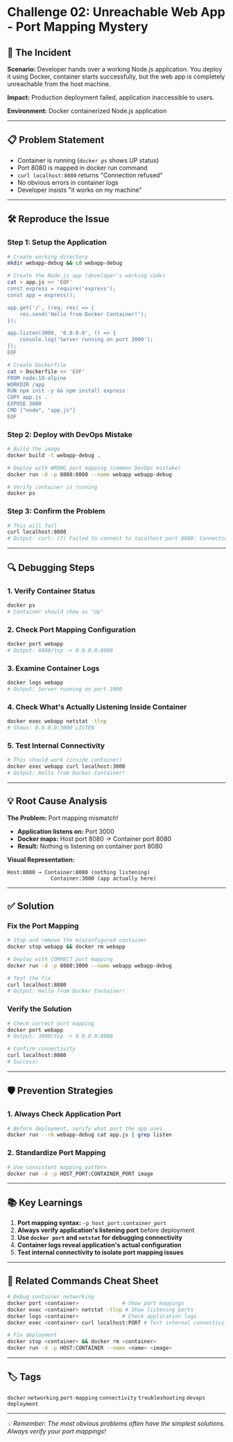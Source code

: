 # Challenge 02: Unreachable Web App - Port Mapping Mystery

## 🚨 The Incident

**Scenario:** Developer hands over a working Node.js application. You deploy it using Docker, container starts successfully, but the web app is completely unreachable from the host machine.

**Impact:** Production deployment failed, application inaccessible to users.

**Environment:** Docker containerized Node.js application

---

## 📋 Problem Statement

- Container is running (`docker ps` shows UP status)
- Port 8080 is mapped in docker run command
- `curl localhost:8080` returns "Connection refused"
- No obvious errors in container logs
- Developer insists "it works on my machine"

---

## 🛠️ Reproduce the Issue

### Step 1: Setup the Application
```bash
# Create working directory
mkdir webapp-debug && cd webapp-debug

# Create the Node.js app (developer's working code)
cat > app.js << 'EOF'
const express = require('express');
const app = express();

app.get('/', (req, res) => {
    res.send('Hello from Docker Container!');
});

app.listen(3000, '0.0.0.0', () => {
    console.log('Server running on port 3000');
});
EOF

# Create Dockerfile
cat > Dockerfile << 'EOF'
FROM node:18-alpine
WORKDIR /app
RUN npm init -y && npm install express
COPY app.js .
EXPOSE 3000
CMD ["node", "app.js"]
EOF
```

### Step 2: Deploy with DevOps Mistake
```bash
# Build the image
docker build -t webapp-debug .

# Deploy with WRONG port mapping (common DevOps mistake)
docker run -d -p 8080:8080 --name webapp webapp-debug

# Verify container is running
docker ps
```

### Step 3: Confirm the Problem
```bash
# This will fail
curl localhost:8080
# Output: curl: (7) Failed to connect to localhost port 8080: Connection refused
```

---

## 🔍 Debugging Steps

### 1. Verify Container Status
```bash
docker ps
# Container should show as "Up"
```

### 2. Check Port Mapping Configuration
```bash
docker port webapp
# Output: 8080/tcp -> 0.0.0.0:8080
```

### 3. Examine Container Logs
```bash
docker logs webapp
# Output: Server running on port 3000
```

### 4. Check What's Actually Listening Inside Container
```bash
docker exec webapp netstat -tlnp
# Shows: 0.0.0.0:3000 LISTEN
```

### 5. Test Internal Connectivity
```bash
# This should work (inside container)
docker exec webapp curl localhost:3000
# Output: Hello from Docker Container!
```

---

## 💡 Root Cause Analysis

**The Problem:** Port mapping mismatch!

- **Application listens on:** Port 3000
- **Docker maps:** Host port 8080 → Container port 8080
- **Result:** Nothing is listening on container port 8080

**Visual Representation:**
```
Host:8080 → Container:8080 (nothing listening)
              Container:3000 (app actually here)
```

---

## ✅ Solution

### Fix the Port Mapping
```bash
# Stop and remove the misconfigured container
docker stop webapp && docker rm webapp

# Deploy with CORRECT port mapping
docker run -d -p 8080:3000 --name webapp webapp-debug

# Test the fix
curl localhost:8080
# Output: Hello from Docker Container!
```

### Verify the Solution
```bash
# Check correct port mapping
docker port webapp
# Output: 3000/tcp -> 0.0.0.0:8080

# Confirm connectivity
curl localhost:8080
# Success!
```

---

## 🛡️ Prevention Strategies

### 1. Always Check Application Port
```bash
# Before deployment, verify what port the app uses
docker run --rm webapp-debug cat app.js | grep listen
```


### 2. Standardize Port Mapping
```bash
# Use consistent mapping pattern
docker run -d -p HOST_PORT:CONTAINER_PORT image
```



---

## 📚 Key Learnings

1. **Port mapping syntax:** `-p host_port:container_port`
2. **Always verify application's listening port** before deployment
3. **Use `docker port` and `netstat` for debugging connectivity**
4. **Container logs reveal application's actual configuration**
5. **Test internal connectivity to isolate port mapping issues**

---

## 🔧 Related Commands Cheat Sheet

```bash
# Debug container networking
docker port <container>              # Show port mappings
docker exec <container> netstat -tlnp # Show listening ports
docker logs <container>              # Check application logs
docker exec <container> curl localhost:PORT # Test internal connectivity

# Fix deployment
docker stop <container> && docker rm <container>
docker run -d -p HOST:CONTAINER --name <name> <image>
```

---

## 🏷️ Tags
`docker` `networking` `port-mapping` `connectivity` `troubleshooting` `devops` `deployment`

---

*💡 Remember: The most obvious problems often have the simplest solutions. Always verify your port mappings!*

